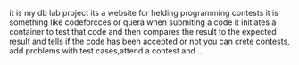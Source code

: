 it is my db lab project
its a website for helding programming contests
it is something like codeforcces or quera 
when submiting a code it initiates a container to test that code and then compares the result to the expected result
and tells if the code has been accepted or not 
you can crete contests, add problems with test cases,attend a contest and ...
